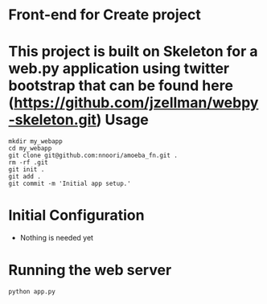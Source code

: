Front-end for Create project
===========================

This project is built on Skeleton for a web.py application using twitter bootstrap that can be found here (https://github.com/jzellman/webpy-skeleton.git)
Usage
=======================
    mkdir my_webapp
    cd my_webapp
    git clone git@github.com:nnoori/amoeba_fn.git .
    rm -rf .git
    git init .
    git add . 
    git commit -m 'Initial app setup.'

Initial Configuration
========================
* Nothing is needed yet 

Running the web server 
========================
    python app.py

